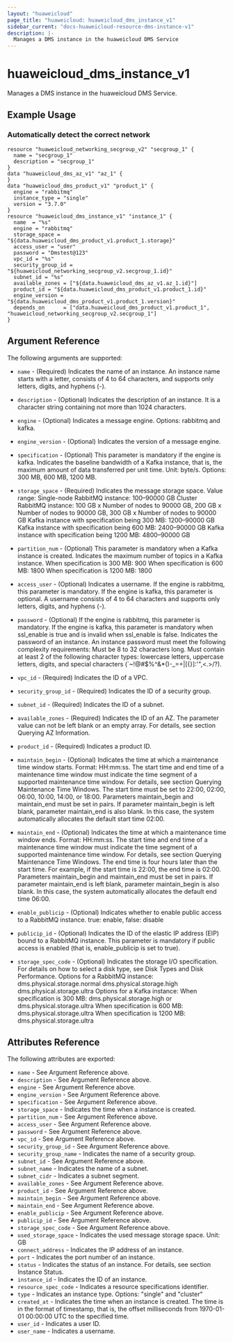 ```yaml
---
layout: "huaweicloud"
page_title: "huaweicloud: huaweicloud_dms_instance_v1"
sidebar_current: "docs-huaweicloud-resource-dms-instance-v1"
description: |-
  Manages a DMS instance in the huaweicloud DMS Service
---
```


# huaweicloud\_dms\_instance_v1

Manages a DMS instance in the huaweicloud DMS Service.

## Example Usage

### Automatically detect the correct network

```hcl
resource "huaweicloud_networking_secgroup_v2" "secgroup_1" {
  name = "secgroup_1"
  description = "secgroup_1"
}
data "huaweicloud_dms_az_v1" "az_1" {
}
data "huaweicloud_dms_product_v1" "product_1" {
  engine = "rabbitmq"
  instance_type = "single"
  version = "3.7.0"
}
resource "huaweicloud_dms_instance_v1" "instance_1" {
  name  = "%s"
  engine = "rabbitmq"
  storage_space = "${data.huaweicloud_dms_product_v1.product_1.storage}"
  access_user = "user"
  password = "Dmstest@123"
  vpc_id = "%s"
  security_group_id = "${huaweicloud_networking_secgroup_v2.secgroup_1.id}"
  subnet_id = "%s"
  available_zones = ["${data.huaweicloud_dms_az_v1.az_1.id}"]
  product_id = "${data.huaweicloud_dms_product_v1.product_1.id}"
  engine_version = "${data.huaweicloud_dms_product_v1.product_1.version}"
  depends_on      = ["data.huaweicloud_dms_product_v1.product_1", "huaweicloud_networking_secgroup_v2.secgroup_1"]
}
```

## Argument Reference

The following arguments are supported:

* `name` - (Required) Indicates the name of an instance. An instance name starts with a letter,
	consists of 4 to 64 characters, and supports only letters, digits, and hyphens (-).

* `description` - (Optional) Indicates the description of an instance. It is a character
    string containing not more than 1024 characters.

* `engine` - (Optional) Indicates a message engine. Options: rabbitmq and kafka.

* `engine_version` - (Optional) Indicates the version of a message engine.

* `specification` - (Optional) This parameter is mandatory if the engine is kafka.
    Indicates the baseline bandwidth of a Kafka instance, that is, the maximum amount
	of data transferred per unit time. Unit: byte/s. Options: 300 MB, 600 MB, 1200 MB.

* `storage_space` - (Required) Indicates the message storage space.
    Value range:
    Single-node RabbitMQ instance: 100–90000 GB
    Cluster RabbitMQ instance: 100 GB x Number of nodes to 90000 GB, 200 GB x Number of
	nodes to 90000 GB, 300 GB x Number of nodes to 90000 GB
    Kafka instance with specification being 300 MB: 1200–90000 GB
    Kafka instance with specification being 600 MB: 2400–90000 GB
    Kafka instance with specification being 1200 MB: 4800–90000 GB

* `partition_num` - (Optional) This parameter is mandatory when a Kafka instance is created.
    Indicates the maximum number of topics in a Kafka instance.
    When specification is 300 MB: 900
    When specification is 600 MB: 1800
    When specification is 1200 MB: 1800

* `access_user` - (Optional) Indicates a username. If the engine is rabbitmq, this
    parameter is mandatory. If the engine is kafka, this parameter is optional.
    A username consists of 4 to 64 characters and supports only letters, digits, and
	hyphens (-).

* `password` - (Optional) If the engine is rabbitmq, this parameter is mandatory.
    If the engine is kafka, this parameter is mandatory when ssl_enable is true and is
	invalid when ssl_enable is false. Indicates the password of an instance. An instance
	password must meet the following complexity requirements: Must be 8 to 32 characters long.
    Must contain at least 2 of the following character types: lowercase letters, uppercase
	letters, digits, and special characters (`~!@#$%^&*()-_=+\|[{}]:'",<.>/?).

* `vpc_id` - (Required) Indicates the ID of a VPC.

* `security_group_id` - (Required) Indicates the ID of a security group.

* `subnet_id` - (Required) Indicates the ID of a subnet.

* `available_zones` - (Required) Indicates the ID of an AZ. The parameter value can not be
    left blank or an empty array. For details, see section Querying AZ Information.

* `product_id` - (Required) Indicates a product ID.

* `maintain_begin` - (Optional) Indicates the time at which a maintenance time window starts.
    Format: HH:mm:ss.
    The start time and end time of a maintenance time window must indicate the time segment of
	a supported maintenance time window. For details, see section Querying Maintenance Time Windows.
    The start time must be set to 22:00, 02:00, 06:00, 10:00, 14:00, or 18:00.
    Parameters maintain_begin and maintain_end must be set in pairs. If parameter maintain_begin
	is left blank, parameter maintain_end is also blank. In this case, the system automatically
	allocates the default start time 02:00.

* `maintain_end` - (Optional) Indicates the time at which a maintenance time window ends.
    Format: HH:mm:ss.
    The start time and end time of a maintenance time window must indicate the time segment of
	a supported maintenance time window. For details, see section Querying Maintenance Time Windows.
    The end time is four hours later than the start time. For example, if the start time is 22:00,
	the end time is 02:00.
    Parameters maintain_begin and maintain_end must be set in pairs. If parameter maintain_end is left
	blank, parameter maintain_begin is also blank. In this case, the system automatically allocates
	the default end time 06:00.

* `enable_publicip` - (Optional) Indicates whether to enable public access to a RabbitMQ instance.
    true: enable, false: disable

* `publicip_id` - (Optional) Indicates the ID of the elastic IP address (EIP) bound to a RabbitMQ instance.
    This parameter is mandatory if public access is enabled (that is, enable_publicip is set to true).

* `storage_spec_code` - (Optional) Indicates the storage I/O specification. For details on how to
    select a disk type, see Disk Types and Disk Performance. Options for a RabbitMQ instance:
    dms.physical.storage.normal
    dms.physical.storage.high
    dms.physical.storage.ultra
    Options for a Kafka instance:
    When specification is 300 MB: dms.physical.storage.high or dms.physical.storage.ultra
    When specification is 600 MB: dms.physical.storage.ultra
    When specification is 1200 MB: dms.physical.storage.ultra


## Attributes Reference

The following attributes are exported:


* `name` - See Argument Reference above.
* `description` - See Argument Reference above.
* `engine` - See Argument Reference above.
* `engine_version` - See Argument Reference above.
* `specification` - See Argument Reference above.
* `storage_space` - Indicates the time when a instance is created.
* `partition_num` - See Argument Reference above.
* `access_user` - See Argument Reference above.
* `password` - See Argument Reference above.
* `vpc_id` - See Argument Reference above.
* `security_group_id` - See Argument Reference above.
* `security_group_name` - Indicates the name of a security group.
* `subnet_id` - See Argument Reference above.
* `subnet_name` - Indicates the name of a subnet.
* `subnet_cidr` - Indicates a subnet segment.
* `available_zones` - See Argument Reference above.
* `product_id` - See Argument Reference above.
* `maintain_begin` - See Argument Reference above.
* `maintain_end` - See Argument Reference above.
* `enable_publicip` - See Argument Reference above.
* `publicip_id` - See Argument Reference above.
* `storage_spec_code` - See Argument Reference above.
* `used_storage_space` - Indicates the used message storage space. Unit: GB
* `connect_address` - Indicates the IP address of an instance.
* `port` - Indicates the port number of an instance.
* `status` - Indicates the status of an instance. For details, see section Instance Status.
* `instance_id` - Indicates the ID of an instance.
* `resource_spec_code` - Indicates a resource specifications identifier.
* `type` - Indicates an instance type. Options: "single" and "cluster"
* `created_at` - Indicates the time when an instance is created. The time is in the format
    of timestamp, that is, the offset milliseconds from 1970-01-01 00:00:00 UTC to the specified time.
* `user_id` - Indicates a user ID.
* `user_name` -	Indicates a username.
